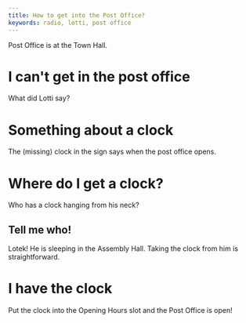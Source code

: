 ```yaml
---
title: How to get into the Post Office?
keywords: radio, lotti, post office
---
```


Post Office is at the Town Hall. 

# I can't get in the post office
What did Lotti say?

# Something about a clock
The (missing) clock in the sign says when the post office opens.

# Where do I get a clock?
Who has a clock hanging from his neck?

## Tell me who!
Lotek! He is sleeping in the Assembly Hall. Taking the clock from him is straightforward.

# I have the clock
Put the clock into the Opening Hours slot and the Post Office is open!